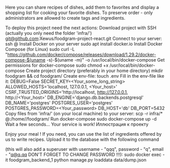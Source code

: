 Here you can share recipes of dishes, add them to favorites and display a shopping list for cooking your favorite dishes. To preserve order - only administrators are allowed to create tags and ingredients.

To deploy this project need the next actions:
Download project with SSH (actually you only need the folder 'infra/')
git@github.com:Xewus/foodgram-project-react.git
Connect to your server:
ssh <server user>@<server IP>
Install Docker on your server
sudo apt install docker.io
Install Docker Compose (for Linux)
sudo curl -L "https://github.com/docker/compose/releases/download/1.29.2/docker-compose-$(uname -s)-$(uname -m)" -o /usr/local/bin/docker-compose
Get permissions for docker-compose
sudo chmod +x /usr/local/bin/docker-compose
Create project directory (preferably in your home directory)
mkdir foodgram && cd foodgram/
Create env-file:
touch .env
Fill in the env-file like it:
DEBUG=False
SECRET_KEY=<Your_some_long_string>
ALLOWED_HOSTS='localhost, 127.0.0.1, <Your_host>'
CSRF_TRUSTED_ORIGINS='http://localhost, http://127.0.0.1, http://<Your_host>'
DB_ENGINE='django.db.backends.postgresql'
DB_NAME='postgres'
POSTGRES_USER='postgres'
POSTGRES_PASSWORD=<Your_password>
DB_HOST='db'
DB_PORT=5432
Copy files from 'infra/' (on your local machine) to your server:
scp -r infra/* <server user>@<server IP>:/home/<server user>/foodgram/
Run docker-compose
sudo docker-compose up -d
Wait a few seconds... Your service is work! Иллюстрация к проекту

Enjoy your meal !
If you need, you can use the list of ingredients offered by us to write recipes. Upload it to the database with the following command

(this will also add a superuser with username - "qqq", password - "q", email - "q@q.qq
DON'T FORGET TO CHANGE PASSWORD !!!):
sudo docker exec -it foodgram_backend_1 python manage.py loaddata data/dump.json

